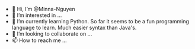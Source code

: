 - 👋 Hi, I’m @Minna-Nguyen
- 👀 I’m interested in ...
- 🌱 I’m currently learning Python. So far it seems to be a fun programming language to learn. Much easier syntax than Java's.
- 💞️ I’m looking to collaborate on ...
- 📫 How to reach me ...

<!---
Minna-Nguyen/Minna-Nguyen is a ✨ special ✨ repository because its `README.md` (this file) appears on your GitHub profile.
You can click the Preview link to take a look at your changes.
--->
